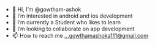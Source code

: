 - 👋 Hi, I’m @gowtham-ashok
- 👀 I’m interested in android and ios development
- 🌱 I’m currently a Student who likes to learn
- 💞️ I’m looking to collaborate on app development 
- 📫 How to reach me ...gowthamashoka111@gmail.com

<!---
gowtham-ashok/gowtham-ashok is a ✨ special ✨ repository because its `README.md` (this file) appears on your GitHub profile.
You can click the Preview link to take a look at your changes.
--->
